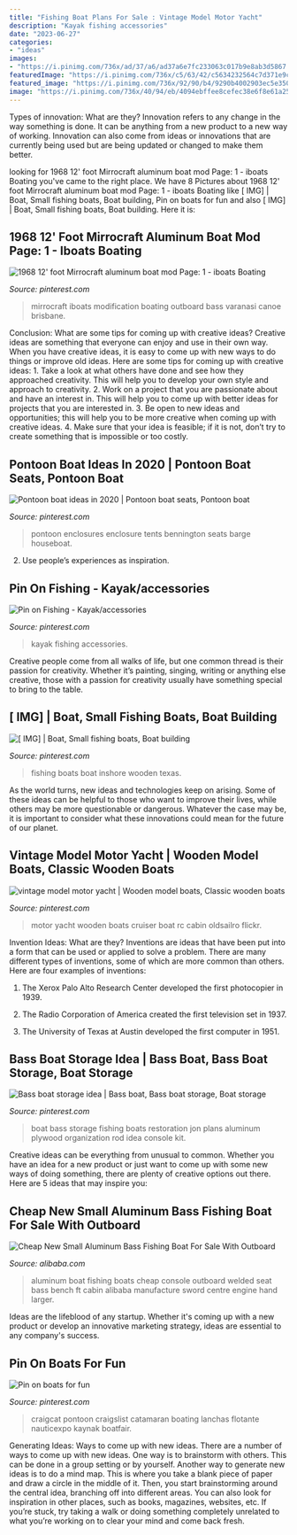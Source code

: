 ```yaml
---
title: "Fishing Boat Plans For Sale : Vintage Model Motor Yacht"
description: "Kayak fishing accessories"
date: "2023-06-27"
categories:
- "ideas"
images:
- "https://i.pinimg.com/736x/ad/37/a6/ad37a6e7fc233063c017b9e8ab3d5867.jpg"
featuredImage: "https://i.pinimg.com/736x/c5/63/42/c5634232564c7d371e9cf0c875a21db5.jpg"
featured_image: "https://i.pinimg.com/736x/92/90/b4/9290b4002903ec5e350253ee5372cddd--motor-yacht-lode.jpg"
image: "https://i.pinimg.com/736x/40/94/eb/4094ebffee8cefec38e6f8e61a25e9de.jpg"
---
```



Types of innovation: What are they?
Innovation refers to any change in the way something is done. It can be anything from a new product to a new way of working. Innovation can also come from ideas or innovations that are currently being used but are being updated or changed to make them better.

	

		
looking for 1968 12&#039; foot Mirrocraft aluminum boat mod Page: 1 - iboats Boating you've came to the right place. We have 8 Pictures about 1968 12&#039; foot Mirrocraft aluminum boat mod Page: 1 - iboats Boating like [ IMG] | Boat, Small fishing boats, Boat building, Pin on boats for fun and also [ IMG] | Boat, Small fishing boats, Boat building. Here it is:
		
    
## 1968 12&#039; Foot Mirrocraft Aluminum Boat Mod Page: 1 - Iboats Boating

<img loading=lazy src="https://i.pinimg.com/736x/ad/37/a6/ad37a6e7fc233063c017b9e8ab3d5867.jpg" onerror="this.onerror=null;this.src='https://tse4.mm.bing.net/th?id=OIP.1q3USaXSOuGaqjFD0qRCgQHaFj&amp;pid=15.1';" alt="1968 12&#039; foot Mirrocraft aluminum boat mod Page: 1 - iboats Boating">

_Source: pinterest.com_

>mirrocraft iboats modification boating outboard bass varanasi canoe brisbane. 

	

Conclusion: What are some tips for coming up with creative ideas?
Creative ideas are something that everyone can enjoy and use in their own way. When you have creative ideas, it is easy to come up with new ways to do things or improve old ideas. Here are some tips for coming up with creative ideas: 1. Take a look at what others have done and see how they approached creativity. This will help you to develop your own style and approach to creativity. 2. Work on a project that you are passionate about and have an interest in. This will help you to come up with better ideas for projects that you are interested in. 3. Be open to new ideas and opportunities; this will help you to be more creative when coming up with creative ideas. 4. Make sure that your idea is feasible; if it is not, don’t try to create something that is impossible or too costly. 
    
## Pontoon Boat Ideas In 2020 | Pontoon Boat Seats, Pontoon Boat

<img loading=lazy src="https://i.pinimg.com/736x/5b/0a/d5/5b0ad51117cbd7a4876f5b4790aeaf03.jpg" onerror="this.onerror=null;this.src='https://tse2.mm.bing.net/th?id=OIP.bmznEbauozB-FkLwUA6MQAHaFj&amp;pid=15.1';" alt="Pontoon boat ideas in 2020 | Pontoon boat seats, Pontoon boat">

_Source: pinterest.com_

>pontoon enclosures enclosure tents bennington seats barge houseboat. 

	

2. Use people’s experiences as inspiration.

    
## Pin On Fishing - Kayak/accessories

<img loading=lazy src="https://i.pinimg.com/736x/40/94/eb/4094ebffee8cefec38e6f8e61a25e9de.jpg" onerror="this.onerror=null;this.src='https://tse1.mm.bing.net/th?id=OIP.KgBnSwygD2z2elQVDJxl3AHaJ4&amp;pid=15.1';" alt="Pin on Fishing - Kayak/accessories">

_Source: pinterest.com_

>kayak fishing accessories. 

	

Creative people come from all walks of life, but one common thread is their passion for creativity. Whether it’s painting, singing, writing or anything else creative, those with a passion for creativity usually have something special to bring to the table.

    
## [ IMG] | Boat, Small Fishing Boats, Boat Building

<img loading=lazy src="https://i.pinimg.com/736x/c5/63/42/c5634232564c7d371e9cf0c875a21db5.jpg" onerror="this.onerror=null;this.src='https://tse1.mm.bing.net/th?id=OIP.ZE653BpCrajssaYx2l7wmAHaJ4&amp;pid=15.1';" alt="[ IMG] | Boat, Small fishing boats, Boat building">

_Source: pinterest.com_

>fishing boats boat inshore wooden texas. 

	

As the world turns, new ideas and technologies keep on arising. Some of these ideas can be helpful to those who want to improve their lives, while others may be more questionable or dangerous. Whatever the case may be, it is important to consider what these innovations could mean for the future of our planet.

    
## Vintage Model Motor Yacht | Wooden Model Boats, Classic Wooden Boats

<img loading=lazy src="https://i.pinimg.com/736x/92/90/b4/9290b4002903ec5e350253ee5372cddd--motor-yacht-lode.jpg" onerror="this.onerror=null;this.src='https://tse2.mm.bing.net/th?id=OIP.ZwOcrJvWJIR63EtlMp4GgwHaE5&amp;pid=15.1';" alt="vintage model motor yacht | Wooden model boats, Classic wooden boats">

_Source: pinterest.com_

>motor yacht wooden boats cruiser boat rc cabin oldsailro flickr. 

	

Invention Ideas: What are they?
Inventions are ideas that have been put into a form that can be used or applied to solve a problem. There are many different types of inventions, some of which are more common than others. Here are four examples of inventions:
1. The Xerox Palo Alto Research Center developed the first photocopier in 1939.

2. The Radio Corporation of America created the first television set in 1937.

3. The University of Texas at Austin developed the first computer in 1951.


    
## Bass Boat Storage Idea | Bass Boat, Bass Boat Storage, Boat Storage

<img loading=lazy src="https://i.pinimg.com/736x/52/7d/34/527d343f84a422b9e7f77eb830ea013c--bass-boat-ideas-fishing-tips.jpg" onerror="this.onerror=null;this.src='https://tse4.mm.bing.net/th?id=OIP.I-nT4X-o6DN_FTiLph5oKQAAAA&amp;pid=15.1';" alt="Bass boat storage idea | Bass boat, Bass boat storage, Boat storage">

_Source: pinterest.com_

>boat bass storage fishing boats restoration jon plans aluminum plywood organization rod idea console kit. 

	

Creative ideas can be everything from unusual to common. Whether you have an idea for a new product or just want to come up with some new ways of doing something, there are plenty of creative options out there. Here are 5 ideas that may inspire you: 

    
## Cheap New Small Aluminum Bass Fishing Boat For Sale With Outboard

<img loading=lazy src="https://sc01.alicdn.com/kf/HTB1NVmPJFXXXXXNXFXXq6xXFXXXv/200184617/HTB1NVmPJFXXXXXNXFXXq6xXFXXXv.jpg" onerror="this.onerror=null;this.src='https://tse2.mm.bing.net/th?id=OIP.0AltnsW3LDSjvoAGz7czdwHaDv&amp;pid=15.1';" alt="Cheap New Small Aluminum Bass Fishing Boat For Sale With Outboard">

_Source: alibaba.com_

>aluminum boat fishing boats cheap console outboard welded seat bass bench ft cabin alibaba manufacture sword centre engine hand larger. 

	

Ideas are the lifeblood of any startup. Whether it's coming up with a new product or develop an innovative marketing strategy, ideas are essential to any company's success.

    
## Pin On Boats For Fun

<img loading=lazy src="https://i.pinimg.com/736x/db/89/af/db89afadf68349f97693a96215bd23be.jpg" onerror="this.onerror=null;this.src='https://tse1.mm.bing.net/th?id=OIP.KtrU_-i7xnLUbtocvmSl0gHaF6&amp;pid=15.1';" alt="Pin on boats for fun">

_Source: pinterest.com_

>craigcat pontoon craigslist catamaran boating lanchas flotante nauticexpo kaynak boatfair. 

	

Generating Ideas: Ways to come up with new ideas.
There are a number of ways to come up with new ideas. One way is to brainstorm with others. This can be done in a group setting or by yourself. Another way to generate new ideas is to do a mind map. This is where you take a blank piece of paper and draw a circle in the middle of it. Then, you start brainstorming around the central idea, branching off into different areas. You can also look for inspiration in other places, such as books, magazines, websites, etc. If you’re stuck, try taking a walk or doing something completely unrelated to what you’re working on to clear your mind and come back fresh.


